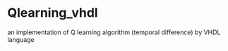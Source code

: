 # Qlearning_vhdl
an implementation of Q learning algorithm (temporal  difference) by VHDL language 
